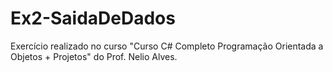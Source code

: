 # Ex2-SaidaDeDados
Exercício realizado no curso "Curso C# Completo Programação Orientada a Objetos + Projetos" do Prof. Nelio Alves.
